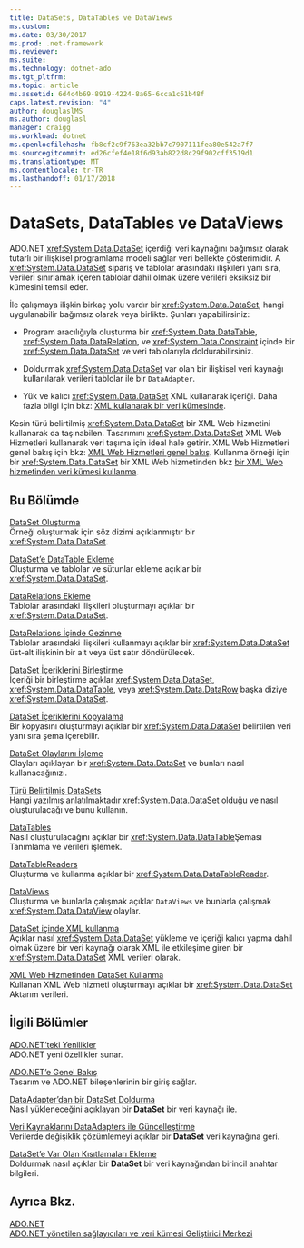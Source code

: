 ```yaml
---
title: DataSets, DataTables ve DataViews
ms.custom: 
ms.date: 03/30/2017
ms.prod: .net-framework
ms.reviewer: 
ms.suite: 
ms.technology: dotnet-ado
ms.tgt_pltfrm: 
ms.topic: article
ms.assetid: 6d4c4b69-8919-4224-8a65-6cca1c61b48f
caps.latest.revision: "4"
author: douglaslMS
ms.author: douglasl
manager: craigg
ms.workload: dotnet
ms.openlocfilehash: fb8cf2c9f763ea32bb7c7907111fea80e542a7f7
ms.sourcegitcommit: ed26cfef4e18f6d93ab822d8c29f902cff3519d1
ms.translationtype: MT
ms.contentlocale: tr-TR
ms.lasthandoff: 01/17/2018
---
```

# <a name="datasets-datatables-and-dataviews"></a>DataSets, DataTables ve DataViews
ADO.NET <xref:System.Data.DataSet> içerdiği veri kaynağını bağımsız olarak tutarlı bir ilişkisel programlama modeli sağlar veri bellekte gösterimidir. A <xref:System.Data.DataSet> sipariş ve tablolar arasındaki ilişkileri yanı sıra, verileri sınırlamak içeren tablolar dahil olmak üzere verileri eksiksiz bir kümesini temsil eder.  
  
 İle çalışmaya ilişkin birkaç yolu vardır bir <xref:System.Data.DataSet>, hangi uygulanabilir bağımsız olarak veya birlikte. Şunları yapabilirsiniz:  
  
-   Program aracılığıyla oluşturma bir <xref:System.Data.DataTable>, <xref:System.Data.DataRelation>, ve <xref:System.Data.Constraint> içinde bir <xref:System.Data.DataSet> ve veri tablolarıyla doldurabilirsiniz.  
  
-   Doldurmak <xref:System.Data.DataSet> var olan bir ilişkisel veri kaynağı kullanılarak verileri tablolar ile bir `DataAdapter`.  
  
-   Yük ve kalıcı <xref:System.Data.DataSet> XML kullanarak içeriği. Daha fazla bilgi için bkz: [XML kullanarak bir veri kümesinde](../../../../../docs/framework/data/adonet/dataset-datatable-dataview/using-xml-in-a-dataset.md).  
  
 Kesin türü belirtilmiş <xref:System.Data.DataSet> bir XML Web hizmetini kullanarak da taşınabilen. Tasarımını <xref:System.Data.DataSet> XML Web Hizmetleri kullanarak veri taşıma için ideal hale getirir. XML Web Hizmetleri genel bakış için bkz: [XML Web Hizmetleri genel bakış](http://msdn.microsoft.com/en-us/9db0c7b8-bca6-462b-9be5-f5f9a7f05a4d). Kullanma örneği için bir <xref:System.Data.DataSet> bir XML Web hizmetinden bkz [bir XML Web hizmetinden veri kümesi kullanma](../../../../../docs/framework/data/adonet/dataset-datatable-dataview/consuming-a-dataset-from-an-xml-web-service.md).  
  
## <a name="in-this-section"></a>Bu Bölümde  
 [DataSet Oluşturma](../../../../../docs/framework/data/adonet/dataset-datatable-dataview/creating-a-dataset.md)  
 Örneği oluşturmak için söz dizimi açıklanmıştır bir <xref:System.Data.DataSet>.  
  
 [DataSet’e DataTable Ekleme](../../../../../docs/framework/data/adonet/dataset-datatable-dataview/adding-a-datatable-to-a-dataset.md)  
 Oluşturma ve tablolar ve sütunlar ekleme açıklar bir <xref:System.Data.DataSet>.  
  
 [DataRelations Ekleme](../../../../../docs/framework/data/adonet/dataset-datatable-dataview/adding-datarelations.md)  
 Tablolar arasındaki ilişkileri oluşturmayı açıklar bir <xref:System.Data.DataSet>.  
  
 [DataRelations İçinde Gezinme](../../../../../docs/framework/data/adonet/dataset-datatable-dataview/navigating-datarelations.md)  
 Tablolar arasındaki ilişkileri kullanmayı açıklar bir <xref:System.Data.DataSet> üst-alt ilişkinin bir alt veya üst satır döndürülecek.  
  
 [DataSet İçeriklerini Birleştirme](../../../../../docs/framework/data/adonet/dataset-datatable-dataview/merging-dataset-contents.md)  
 İçeriği bir birleştirme açıklar <xref:System.Data.DataSet>, <xref:System.Data.DataTable>, veya <xref:System.Data.DataRow> başka diziye <xref:System.Data.DataSet>.  
  
 [DataSet İçeriklerini Kopyalama](../../../../../docs/framework/data/adonet/dataset-datatable-dataview/copying-dataset-contents.md)  
 Bir kopyasını oluşturmayı açıklar bir <xref:System.Data.DataSet> belirtilen veri yanı sıra şema içerebilir.  
  
 [DataSet Olaylarını İşleme](../../../../../docs/framework/data/adonet/dataset-datatable-dataview/handling-dataset-events.md)  
 Olayları açıklayan bir <xref:System.Data.DataSet> ve bunları nasıl kullanacağınızı.  
  
 [Türü Belirtilmiş DataSets](../../../../../docs/framework/data/adonet/dataset-datatable-dataview/typed-datasets.md)  
 Hangi yazılmış anlatılmaktadır <xref:System.Data.DataSet> olduğu ve nasıl oluşturulacağı ve bunu kullanın.  
  
 [DataTables](../../../../../docs/framework/data/adonet/dataset-datatable-dataview/datatables.md)  
 Nasıl oluşturulacağını açıklar bir <xref:System.Data.DataTable>Şeması Tanımlama ve verileri işlemek.  
  
 [DataTableReaders](../../../../../docs/framework/data/adonet/dataset-datatable-dataview/datatablereaders.md)  
 Oluşturma ve kullanma açıklar bir <xref:System.Data.DataTableReader>.  
  
 [DataViews](../../../../../docs/framework/data/adonet/dataset-datatable-dataview/dataviews.md)  
 Oluşturma ve bunlarla çalışmak açıklar `DataViews` ve bunlarla çalışmak <xref:System.Data.DataView> olaylar.  
  
 [DataSet içinde XML kullanma](../../../../../docs/framework/data/adonet/dataset-datatable-dataview/using-xml-in-a-dataset.md)  
 Açıklar nasıl <xref:System.Data.DataSet> yükleme ve içeriği kalıcı yapma dahil olmak üzere bir veri kaynağı olarak XML ile etkileşime giren bir <xref:System.Data.DataSet> XML verileri olarak.  
  
 [XML Web Hizmetinden DataSet Kullanma](../../../../../docs/framework/data/adonet/dataset-datatable-dataview/consuming-a-dataset-from-an-xml-web-service.md)  
 Kullanan XML Web hizmeti oluşturmayı açıklar bir <xref:System.Data.DataSet> Aktarım verileri.  
  
## <a name="related-sections"></a>İlgili Bölümler  
 [ADO.NET’teki Yenilikler](../../../../../docs/framework/data/adonet/whats-new.md)  
 ADO.NET yeni özellikler sunar.  
  
 [ADO.NET’e Genel Bakış](../../../../../docs/framework/data/adonet/ado-net-overview.md)  
 Tasarım ve ADO.NET bileşenlerinin bir giriş sağlar.  
  
 [DataAdapter’dan bir DataSet Doldurma](../../../../../docs/framework/data/adonet/populating-a-dataset-from-a-dataadapter.md)  
 Nasıl yükleneceğini açıklayan bir **DataSet** bir veri kaynağı ile.  
  
 [Veri Kaynaklarını DataAdapters ile Güncelleştirme](../../../../../docs/framework/data/adonet/updating-data-sources-with-dataadapters.md)  
 Verilerde değişiklik çözümlemeyi açıklar bir **DataSet** veri kaynağına geri.  
  
 [DataSet’e Var Olan Kısıtlamaları Ekleme](../../../../../docs/framework/data/adonet/adding-existing-constraints-to-a-dataset.md)  
 Doldurmak nasıl açıklar bir **DataSet** bir veri kaynağından birincil anahtar bilgileri.  
  
## <a name="see-also"></a>Ayrıca Bkz.  
 [ADO.NET](../../../../../docs/framework/data/adonet/index.md)  
 [ADO.NET yönetilen sağlayıcıları ve veri kümesi Geliştirici Merkezi](http://go.microsoft.com/fwlink/?LinkId=217917)
